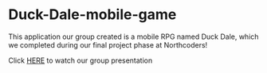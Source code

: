 # Duck-Dale-mobile-game

This application our group created is a mobile RPG named Duck Dale, which we completed during our final project phase at Northcoders!

Click [HERE](https://www.youtube.com/watch?v=D6ln8PrQis4&list=PLokrDgVdFkEWHIyCd8Yq437eqYAbGpI32&index=82&ab_channel=DGT) to watch our group presentation


